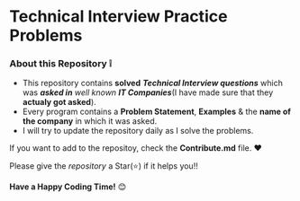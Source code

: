# Technical Interview Practice Problems

### About this Repository :grey_exclamation:
- This repository contains **solved** _**Technical Interview questions**_ which was _**asked in** well known **IT Companies**_(I have made sure that they **actualy got asked**).
- Every program contains a **Problem Statement**, **Examples** & the **name of the company** in which it was asked.
- I will try to update the repository daily as I solve the problems.

If you want to add to the repositoy, check the **Contribute.md** file. :heart:

Please give the _repository_ a Star(:star:) if it helps you!!

**Have a Happy Coding Time!** :blush:
